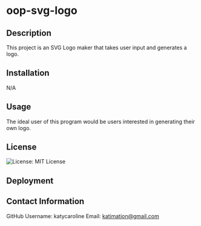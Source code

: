 # oop-svg-logo

## Description
This project is an SVG Logo maker that takes user input and generates a logo.

## Installation
N/A

## Usage
The ideal user of this program would be users interested in generating their own logo. 

## License
![License: MIT License](https://img.shields.io/badge/License-MIT-red)

## Deployment

## Contact Information
GitHub Username: katycaroline
Email: katimation@gmail.com